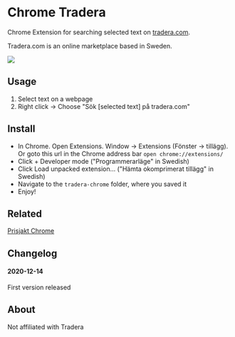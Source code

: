 # Chrome Tradera

Chrome Extension for searching selected text on [tradera.com](http://www.tradera.com).

Tradera.com is an online marketplace based in Sweden.

![](https://res.cloudinary.com/urre/image/upload/v1608037902/screenshots/anvrgxmxyp8ib4q6iav8.jpg)

## Usage

1. Select text on a webpage
2. Right click → Choose "Sök [selected text] på tradera.com"

## Install

+ In Chrome. Open Extensions. Window -> Extensions (Fönster -> tillägg). Or goto this url in the Chrome address bar ``open chrome://extensions/``
+ Click + Developer mode ("Programmerarläge" in Swedish)
+ Click Load unpacked extension… ("Hämta okomprimerat tillägg" in Swedish)
+ Navigate to the ``tradera-chrome`` folder, where you saved it
+ Enjoy!

## Related

[Prisjakt Chrome](https://github.com/urre/prisjakt-chrome)

## Changelog

#### 2020-12-14
First version released

## About
Not affiliated with Tradera
